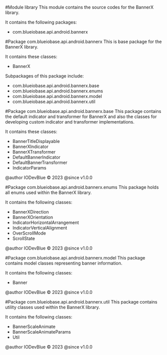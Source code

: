 #Module library
This module contains the source codes for the BannerX library.

It contains the following packages:
- com.blueiobase.api.android.bannerx

#Package com.blueiobase.api.android.bannerx
This is base package for the BannerX library.

It contains these classes: 
- BannerX

Subpackages of this package include:
- com.blueiobase.api.android.bannerx.base
- com.blueiobase.api.android.bannerx.enums
- com.blueiobase.api.android.bannerx.model
- com.blueiobase.api.android.bannerx.util

#Package com.blueiobase.api.android.bannerx.base
This package contains the default indicator and transformer for BannerX and also the classes for developing custom indicator and transformer implementations.

It contains these classes:
- BannerTitleDisplayable
- BannerXIndicator
- BannerXTransformer
- DefaultBannerIndicator
- DefaultBannerTransformer
- IndicatorParams

@author IODevBlue &copy; 2023
@since v1.0.0

#Package com.blueiobase.api.android.bannerx.enums
This package holds all enums used within the BannerX library.

It contains the following classes:
- BannerXDirection
- BannerXOrientation
- IndicatorHorizontalArrangement
- IndicatorVerticalAlignment
- OverScrollMode
- ScrollState

@author IODevBlue &copy; 2023
@since v1.0.0

#Package com.blueiobase.api.android.bannerx.model
This package contains model classes representing banner information.

It contains the following classes:
- Banner

@author IODevBlue &copy; 2023
@since v1.0.0

#Package com.blueiobase.api.android.bannerx.util
This package contains utility classes used within the BannerX library.

It contains the following classes:
- BannerScaleAnimate
- BannerScaleAnimateParams
- Util

@author IODevBlue &copy; 2023
@since v1.0.0